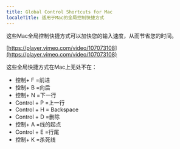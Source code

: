 ```yaml
---
title: Global Control Shortcuts for Mac
localeTitle: 适用于Mac的全局控制快捷方式
---
```

这些Mac全局控制快捷方式可以加快您的输入速度，从而节省您的时间。

[https://player.vimeo.com/video/107073108](https://player.vimeo.com/video/107073108)

这些全局快捷方式在Mac上无处不在：

*   控制+ F =前进
*   控制+ B =向后
*   控制+ N =下一行
*   Control + P =上一行
*   Control + H = Backspace
*   Control + D =删除
*   控制+ A =线的起点
*   Control + E =行尾
*   控制+ K =杀死线